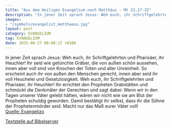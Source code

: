 ```yaml
---
title: "Aus dem Heiligen Evangelium nach Matthäus - Mt 23,27-32"
description: "In jener Zeit sprach Jesus: Weh euch, ihr Schriftgelehrten und Pharisäer, ihr Heuchler! Ihr seid wie getünchte Gräber, die von außen schön aussehen, innen aber voll sind von Knochen der Toten und aller Unreinheit. So erscheint auch ihr von außen den Menschen gerecht, innen aber s...."
images:
- "/symbols/evangelist_matthaeus.jpg"
layout: post
category: EVANGELIUM
tag: EVANGELIUM
date: 2025-08-27 08:00:17 +0100
---
```

In jener Zeit sprach Jesus: Weh euch, ihr Schriftgelehrten und Pharisäer, ihr Heuchler! Ihr seid wie getünchte Gräber, die von außen schön aussehen, innen aber voll sind von Knochen der Toten und aller Unreinheit.
So erscheint auch ihr von außen den Menschen gerecht, innen aber seid ihr voll Heuchelei und Gesetzlosigkeit.<!--more-->
Weh euch, ihr Schriftgelehrten und Pharisäer, ihr Heuchler! Ihr errichtet den Propheten Grabstätten und schmückt die Denkmäler der Gerechten
und sagt dabei: Wenn wir in den Tagen unserer Väter gelebt hätten, wären wir nicht wie sie am Blut der Propheten schuldig geworden.
Damit bestätigt ihr selbst, dass ihr die Söhne der Prophetenmörder seid.
Macht nur das Maß eurer Väter voll!<br>
[Quelle: Evangelizo](https://evangeliumtagfuertag.org/DE/gospel)

[Textstelle auf Bibelserver](https://www.bibleserver.com/EU/Matthäus23,27-32)
